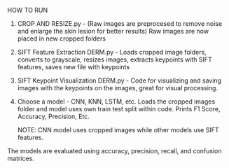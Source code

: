 HOW TO RUN

1. CROP AND RESIZE.py - (Raw images are preprocesed to remove noise and enlarge the skin lesion for better results) Raw images are now placed in new cropped folders
2. SIFT Feature Extraction DERM.py - Loads cropped image folders, converts to grayscale, resizes images, extracts keypoints with SIFT features, saves new file with keypoints
3. SIFT Keypoint Visualization DERM.py - Code for visualizing and saving images with the keypoints on the images, great for visual processing.
4. Choose a model - CNN, KNN, LSTM, etc. Loads the cropped images folder and model uses own train test split within code. Prints F1 Score, Accuracy, Precision, Etc.

   NOTE: CNN model uses cropped images while other models use SIFT features.

The models are evaluated using accuracy, precision, recall, and confusion matrices.
